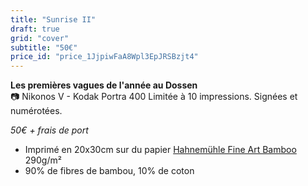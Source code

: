 ```yaml
---
title: "Sunrise II"
draft: true
grid: "cover"
subtitle: "50€"
price_id: "price_1JjpiwFaA8Wpl3EpJRSBzjt4"
---
```

**Les premières vagues de l'année au Dossen**  
📷 Nikonos V - Kodak Portra 400
Limitée à 10 impressions. Signées et numérotées.

*50€ + frais de port*

- Imprimé en 20x30cm sur du papier [Hahnemühle Fine Art Bamboo](https://www.hahnemuehle.com/fr/digital-fineart/les-papiers-a-jet-dencre-fineart/natural-line/p/Product/show/202/1036.html) 290g/m²
- 90% de fibres de bambou, 10% de coton

